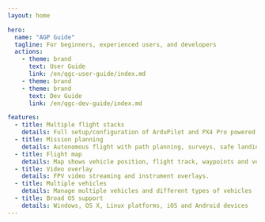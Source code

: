 ```yaml
---
layout: home

hero:
  name: "AGP Guide"
  tagline: For beginners, experienced users, and developers
  actions:
    - theme: brand
      text: User Guide
      link: /en/qgc-user-guide/index.md
    - theme: brand
    - theme: brand
      text: Dev Guide
      link: /en/qgc-dev-guide/index.md

features:
  - title: Multiple flight stacks
    details: Full setup/configuration of ArduPilot and PX4 Pro powered vehicles
  - title: Mission planning
    details: Autonomous flight with path planning, surveys, safe landing
  - title: Flight map
    details: Map shows vehicle position, flight track, waypoints and vehicle instruments
  - title: Video overlay
    details: FPV video streaming and instrument overlays.
  - title: Multiple vehicles
    details: Manage multiple vehicles and different types of vehicles
  - title: Broad OS support
    details: Windows, OS X, Linux platforms, iOS and Android devices
---
```


